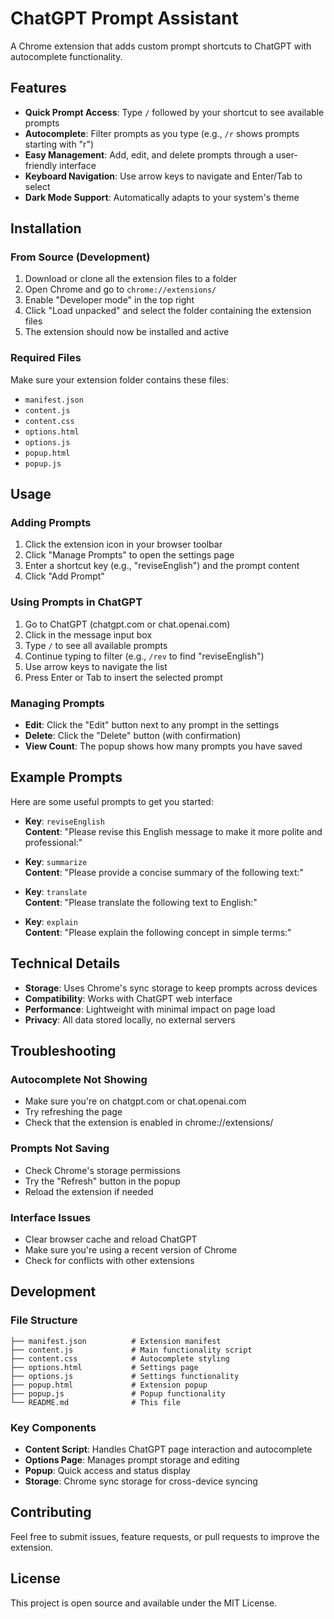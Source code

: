 # ChatGPT Prompt Assistant

A Chrome extension that adds custom prompt shortcuts to ChatGPT with autocomplete functionality.

## Features

- **Quick Prompt Access**: Type `/` followed by your shortcut to see available prompts
- **Autocomplete**: Filter prompts as you type (e.g., `/r` shows prompts starting with "r")
- **Easy Management**: Add, edit, and delete prompts through a user-friendly interface
- **Keyboard Navigation**: Use arrow keys to navigate and Enter/Tab to select
- **Dark Mode Support**: Automatically adapts to your system's theme

## Installation

### From Source (Development)

1. Download or clone all the extension files to a folder
2. Open Chrome and go to `chrome://extensions/`
3. Enable "Developer mode" in the top right
4. Click "Load unpacked" and select the folder containing the extension files
5. The extension should now be installed and active

### Required Files

Make sure your extension folder contains these files:
- `manifest.json`
- `content.js`
- `content.css`
- `options.html`
- `options.js`
- `popup.html`
- `popup.js`

## Usage

### Adding Prompts

1. Click the extension icon in your browser toolbar
2. Click "Manage Prompts" to open the settings page
3. Enter a shortcut key (e.g., "reviseEnglish") and the prompt content
4. Click "Add Prompt"

### Using Prompts in ChatGPT

1. Go to ChatGPT (chatgpt.com or chat.openai.com)
2. Click in the message input box
3. Type `/` to see all available prompts
4. Continue typing to filter (e.g., `/rev` to find "reviseEnglish")
5. Use arrow keys to navigate the list
6. Press Enter or Tab to insert the selected prompt

### Managing Prompts

- **Edit**: Click the "Edit" button next to any prompt in the settings
- **Delete**: Click the "Delete" button (with confirmation)
- **View Count**: The popup shows how many prompts you have saved

## Example Prompts

Here are some useful prompts to get you started:

- **Key**: `reviseEnglish`  
  **Content**: "Please revise this English message to make it more polite and professional:"

- **Key**: `summarize`  
  **Content**: "Please provide a concise summary of the following text:"

- **Key**: `translate`  
  **Content**: "Please translate the following text to English:"

- **Key**: `explain`  
  **Content**: "Please explain the following concept in simple terms:"

## Technical Details

- **Storage**: Uses Chrome's sync storage to keep prompts across devices
- **Compatibility**: Works with ChatGPT web interface
- **Performance**: Lightweight with minimal impact on page load
- **Privacy**: All data stored locally, no external servers

## Troubleshooting

### Autocomplete Not Showing
- Make sure you're on chatgpt.com or chat.openai.com
- Try refreshing the page
- Check that the extension is enabled in chrome://extensions/

### Prompts Not Saving
- Check Chrome's storage permissions
- Try the "Refresh" button in the popup
- Reload the extension if needed

### Interface Issues
- Clear browser cache and reload ChatGPT
- Make sure you're using a recent version of Chrome
- Check for conflicts with other extensions

## Development

### File Structure
```
├── manifest.json          # Extension manifest
├── content.js             # Main functionality script
├── content.css            # Autocomplete styling
├── options.html           # Settings page
├── options.js             # Settings functionality
├── popup.html             # Extension popup
├── popup.js               # Popup functionality
└── README.md              # This file
```

### Key Components
- **Content Script**: Handles ChatGPT page interaction and autocomplete
- **Options Page**: Manages prompt storage and editing
- **Popup**: Quick access and status display
- **Storage**: Chrome sync storage for cross-device syncing

## Contributing

Feel free to submit issues, feature requests, or pull requests to improve the extension.

## License

This project is open source and available under the MIT License.